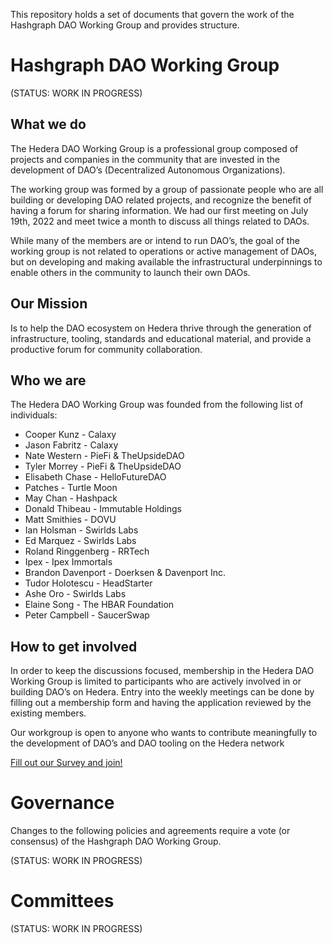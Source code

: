 This repository holds a set of documents that govern the work of the Hashgraph DAO Working Group and provides structure.

# Hashgraph DAO Working Group
(STATUS: WORK IN PROGRESS) 

## What we do

The Hedera DAO Working Group is a professional group composed of projects and companies in the community that are invested in the development of DAO’s (Decentralized Autonomous Organizations).

The working group was formed by a group of passionate people who are all building or developing DAO related projects, and recognize the benefit of having a forum for sharing information. We had our first meeting on July 19th, 2022 and meet twice a month to discuss all things related to DAOs.

While many of the members are or intend to run DAO’s, the goal of the working group is not related to operations or active management of DAOs, but on developing and making available the infrastructural underpinnings to enable others in the community to launch their own DAOs.

## Our Mission

Is to help the DAO ecosystem on Hedera thrive through the generation of infrastructure, tooling, standards and educational material, and provide a productive forum for community collaboration.

## Who we are

The Hedera DAO Working Group was founded from the following list of individuals:

-   Cooper Kunz - Calaxy
-   Jason Fabritz - Calaxy
-   Nate Western - PieFi & TheUpsideDAO
-   Tyler Morrey - PieFi & TheUpsideDAO
-   Elisabeth Chase - HelloFutureDAO
-   Patches - Turtle Moon
-   May Chan - Hashpack
-   Donald Thibeau - Immutable Holdings
-   Matt Smithies - DOVU
-   Ian Holsman - Swirlds Labs
-   Ed Marquez - Swirlds Labs
-   Roland Ringgenberg - RRTech
-   Ipex - Ipex Immortals
-   Brandon Davenport - Doerksen & Davenport Inc.
-   Tudor Holotescu - HeadStarter
-   Ashe Oro - Swirlds Labs
-   Elaine Song - The HBAR Foundation
-   Peter Campbell - SaucerSwap

## How to get involved

In order to keep the discussions focused, membership in the Hedera DAO Working Group is limited to participants who are actively involved in or building DAO’s on Hedera. Entry into the weekly meetings can be done by filling out a membership form and having the application reviewed by the existing members.

Our workgroup is open to anyone who wants to contribute meaningfully to the development of DAO’s and DAO tooling on the Hedera network

[Fill out our Survey and join!](https://docs.google.com/forms/d/e/1FAIpQLSdjRjpARb555UOB85rH3UEoggI7oRzGkuz4BmGYUKYC9BvNCQ/viewform)


# Governance

Changes to the following policies and agreements require a vote (or consensus) of the Hashgraph DAO Working Group.

(STATUS: WORK IN PROGRESS)

# Committees

(STATUS: WORK IN PROGRESS)
